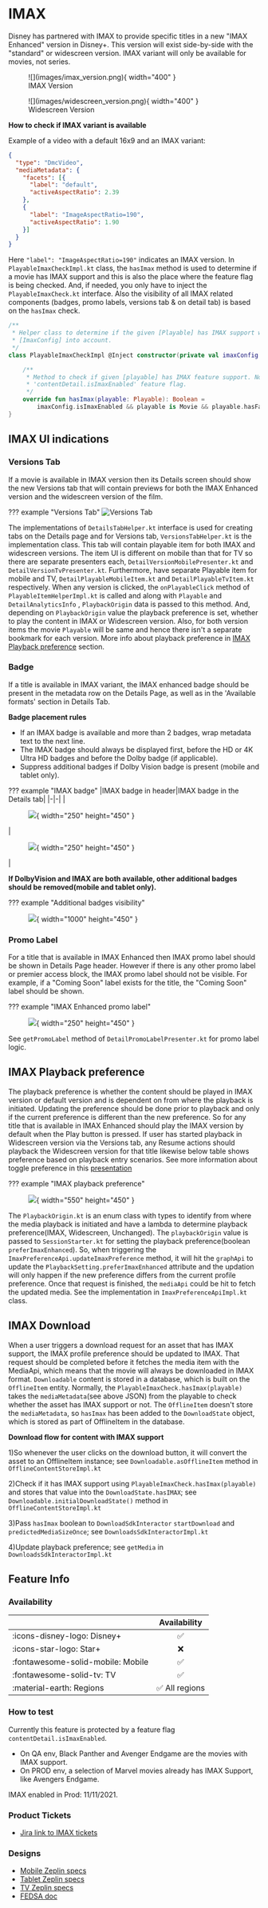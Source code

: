 # IMAX

Disney has partnered with IMAX to provide specific titles in a new "IMAX Enhanced" version in Disney+. This version will exist side-by-side with the "standard" or widescreen version. IMAX variant will only be available for movies, not series.

<figure markdown>
![](images/imax_version.png){ width="400" }
<figcaption>IMAX Version</figcaption>
</figure>

<figure markdown>
![](images/widescreen_version.png){ width="400" }
<figcaption>Widescreen Version</figcaption>
</figure>

**How to check if IMAX variant is available**

Example of a video with a default 16x9 and an IMAX variant:

```json
{
  "type": "DmcVideo",
  "mediaMetadata": {
    "facets": [{
      "label": "default",
      "activeAspectRatio": 2.39
    },
    {
      "label": "ImageAspectRatio=190",
      "activeAspectRatio": 1.90
    }]
  }
}
```

Here `"label": "ImageAspectRatio=190"` indicates an IMAX version. In `PlayableImaxCheckImpl.kt` class, the `hasImax` method is used to determine if a movie has IMAX support and this is also the place where the feature flag is being checked. And, if needed, you only have to inject the `PlayableImaxCheck.kt` interface. Also the visibility of all IMAX related components (badges, promo labels, versions tab & on detail tab) is based on the `hasImax` check.

```kotlin
/**
 * Helper class to determine if the given [Playable] has IMAX support while taking the feature / debug flags from
 * [ImaxConfig] into account.
 */
class PlayableImaxCheckImpl @Inject constructor(private val imaxConfig: ImaxConfig) : PlayableImaxCheck {

    /**
     * Method to check if given [playable] has IMAX feature support. Note that this is protected by the
     * 'contentDetail.isImaxEnabled' feature flag.
     */
    override fun hasImax(playable: Playable): Boolean =
        imaxConfig.isImaxEnabled && playable is Movie && playable.hasFacetWithLabel(imaxConfig.imaxFacetLabel)
}
```

## IMAX UI indications

### Versions Tab

If a movie is available in IMAX version then its Details screen should show the new Versions tab that will contain previews for both the IMAX Enhanced version and the widescreen version of the film.

??? example "Versions Tab"
	![Versions Tab](images/versions_tab.png)

The implementations of `DetailsTabHelper.kt` interface is used for creating tabs on the Details page and for Versions tab, `VersionsTabHelper.kt` is the implementation class. This tab will contain playable item for both IMAX and widescreen versions. The item UI is different on mobile than that for TV so there are separate presenters each, `DetailVersionMobilePresenter.kt` and `DetailVersionTvPresenter.kt`. Furthermore, have separate Playable item for mobile and TV, `DetailPlayableMobileItem.kt` and `DetailPlayableTvItem.kt` respectively.
When any version is clicked, the `onPlayableClick` method of `PlayableItemHelperImpl.kt` is called and along with `Playable` and `DetailAnalyticsInfo` , `PlaybackOrigin` data is passed to this method. And, depending on `PlaybackOrigin` value the playback preference is set, whether to play the content in IMAX or Widescreen version. Also, for both version items the movie `Playable` will be same and hence there isn't a separate bookmark for each version. More info about playback preference in [IMAX Playback preference](#imax-playback-preference) section.

### Badge

If a title is available in IMAX variant, the IMAX enhanced badge should be present in the metadata row on the Details Page, as well as in the 'Available formats' section in Details Tab.

**Badge placement rules**

- If an IMAX badge is available and more than 2 badges, wrap metadata text to the next line.
- The IMAX badge should always be displayed first, before the HD or 4K Ultra HD badges and before the Dolby badge (if applicable).
- Suppress additional badges if Dolby Vision badge is present (mobile and tablet only).

??? example "IMAX badge"
    |IMAX badge in header|IMAX badge in the Details tab|
    |-|-|
    |<figure markdown>![](images/imax_details_header.png){ width="250" height="450" }</figure>|<figure markdown>![](images/imax_badge_details_tab.png){ width="250" height="450" }</figure>|

**If DolbyVision and IMAX are both available, other additional badges should be removed(mobile and tablet only).**

??? example "Additional badges visibility"
	<figure markdown>![](images/additional_badges_visibility.png){ width="1000" height="450" }</figure>

### Promo Label

For a title that is available in IMAX Enhanced then IMAX promo label should be shown in Details Page header. However if there is any other promo label or premier access block, the IMAX promo label should not be visible. For example, if a "Coming Soon" label exists for the title, the "Coming Soon" label should be shown.

??? example "IMAX Enhanced promo label"
	<figure markdown>![](images/imax_details_header.png){ width="250" height="450" }</figure>

See `getPromoLabel` method of `DetailPromoLabelPresenter.kt` for promo label logic.

## IMAX Playback preference

The playback preference is whether the content should be played in IMAX version or default version and is dependent on from where the playback is initiated. Updating the preference should be done prior to playback and only if the current preference is different than the new preference.
So for any title that is available in IMAX Enhanced should play the IMAX version by default when the Play button is pressed. If user has started playback in Widescreen version via the Versions tab, any Resume actions should playback the Widescreen version for that title likewise below table shows preference based on playback entry scenarios. See more information about toggle preference in this [presentation](https://docs.google.com/presentation/d/1P4G_Y9u_sPXmckZdyygzbW-ST4lvFt8NAlkvPzNOgIs/edit#slide=id.gb814adffe0_0_700)

??? example "IMAX playback preference"
	<figure markdown>![](images/imax_playback_preference.png){ width="550" height="450" }</figure>

The `PlaybackOrigin.kt` is an enum class with types to identify from where the media playback is initiated and have a lambda to determine playback preference(IMAX, Widescreen, Unchanged). The `playbackOrigin` value is passed to `SessionStarter.kt` for setting the playback preference(boolean `preferImaxEnhanced`). So, when triggering the `ImaxPreferenceApi.updateImaxPreference` method, it will hit the `graphApi` to update the `PlaybackSetting.preferImaxEnhanced` attribute and the updation will only happen if the new preference differs from the current profile preference. Once that request is finished, the `mediaApi` could be hit to fetch the updated media. See the implementation in `ImaxPreferenceApiImpl.kt` class.

## IMAX Download

When a user triggers a download request for an asset that has IMAX support, the IMAX profile preference should be updated to IMAX. That request should be completed before it fetches the media item with the MediaApi, which means that the movie will always be downloaded in IMAX format.
`Downloadable` content is stored in a database, which is built on the `OfflineItem` entity. Normally, the `PlayableImaxCheck.hasImax(playable)` takes the `mediaMetadata`(see above JSON) from the playable to check whether the asset has IMAX support or not. The `OfflineItem` doesn't store the `mediaMetadata`, so `hasImax` has been added to the `DownloadState` object, which is stored as part of OfflineItem in the database.

**Download flow for content with IMAX support**

1)So whenever the user clicks on the download button, it will convert the asset to an OfflineItem instance; see `Downloadable.asOfflineItem` method in `OfflineContentStoreImpl.kt`

2)Check if it has IMAX support using `PlayableImaxCheck.hasImax(playable)` and stores that value into the `DownloadState.hasIMAX`; see `Downloadable.initialDownloadState()` method in `OfflineContentStoreImpl.kt`

3)Pass `hasImax` boolean to `DownloadSdkInteractor` `startDownload` and `predictedMediaSizeOnce`; see `DownloadsSdkInteractorImpl.kt`

4)Update playback preference; see `getMedia` in `DownloadsSdkInteractorImpl.kt`

## Feature Info

### Availability

|       | Availability |
| ----------- | :-----------: |
| :icons-disney-logo: Disney+ | :white_check_mark: |
| :icons-star-logo: Star+ | :x: |
| :fontawesome-solid-mobile: Mobile | :white_check_mark: |
| :fontawesome-solid-tv: TV | :white_check_mark: |
| :material-earth: Regions | :white_check_mark: All regions |

### How to test

Currently this feature is protected by a feature flag `contentDetail.isImaxEnabled`.

- On QA env, Black Panther and Avenger Endgame are the movies with IMAX support.
- On PROD env, a selection of Marvel movies already has IMAX Support, like Avengers Endgame.

IMAX enabled in Prod: 11/11/2021.

### Product Tickets

- [Jira link to IMAX tickets](https://jira.disneystreaming.com/issues/?jql=project%20in%20(DMGZAND%2C%20DMGZANDSTB)%20AND%20issuetype%20%3D%20Story%20AND%20component%20%3D%20IMAX)

### Designs

- [Mobile Zeplin specs](https://app.zeplin.io/project/5aecb868bfc8d1a3521b7a12/screen/60b954cca3961c9724e6b5c1)
- [Tablet Zeplin specs](https://app.zeplin.io/project/5aecb868bfc8d1a3521b7a12/screen/60b9557770664ea3af861e5f)
- [TV Zeplin specs](https://app.zeplin.io/project/5c8019017e270e628038f6b6/screen/60b963fb0c34846689ac5e97)
- [FEDSA doc](https://github.bamtech.co/pages/fed-solutions/documentation/media/aspect-ratio-preferences.html#imax)
